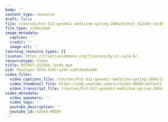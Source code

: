 ```yaml
---
body: ''
content_type: resource
draft: false
file: /courses/hst-512-genomic-medicine-spring-2004/mithst_512s04_lec06_360p_16_9.mp4
file_type: video/mp4
image_metadata:
  caption: ''
  credit: ''
  image-alt: ''
learning_resource_types: []
license: https://creativecommons.org/licenses/by-nc-sa/4.0/
resourcetype: Video
title: MITHST_512S04_lec06.mp4
uid: fba21aec-36f6-42d7-a193-c10fdae5ae00
video_files:
  video_captions_file: /courses/hst-512-genomic-medicine-spring-2004/1WPhINyNdrP32BYJZcJtrdXT7bhiCrDCJ_transcript.webvtt
  video_thumbnail_file: https://img.youtube.com/vi/GzGed-6NIBY/default.jpg
  video_transcript_file: /courses/hst-512-genomic-medicine-spring-2004/1WPhINyNdrP32BYJZcJtrdXT7bhiCrDCJ_transcript.pdf
video_metadata:
  video_speakers: ''
  video_tags: ''
  youtube_description: ''
  youtube_id: GzGed-6NIBY
---
```

